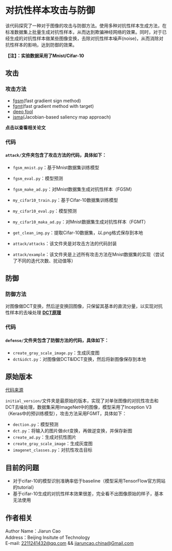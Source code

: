 # 对抗性样本攻击与防御

该代码探究了一种对于图像的攻击与防御方法。使用多种对抗性样本生成方法，在标准数据集上批量生成对抗性样本，从而达到欺骗神经网络的效果。同时，对于已经生成的对抗性样本做某些图像变换，去除对抗性样本噪声(noise)，从而消除对抗性样本的影响，达到防御的效果。  

**【注】：实验数据采用了Mnist/Cifar-10**  



## 攻击

### 攻击方法
* [fgsm](https://arxiv.org/abs/1412.6572)(fast gradient sign method)
* [fgmt](https://arxiv.org/pdf/1607.02533.pdf)(fast gradient method with target)
* [deeo fool](https://arxiv.org/abs/1511.04599)
* [jsma](https://arxiv.org/abs/1511.07528)(Jacobian-based saliency map approach)

**点击以查看相关论文**

### 代码
#### `attack/`文件夹包含了攻击方法的代码，具体如下：
* `fgsm_mnist.py`：基于Mnist数据集训练模型
* `fgsm_eval.py`：模型预测
* `fgsm_make_ad.py`：对Mnist数据集生成对抗性样本（FGSM）
* `my_cifar10_train.py`：基于Cifar-10数据集训练模型
* `my_cifar10_eval.py`：模型预测
* `my_cifar10_maka_ad.py`：对Mnist数据集生成对抗性样本（FGMT）
* `get_clean_img.py`：提取Cifar-10数据集，以.png格式保存到本地

* `attack/attacks`：该文件夹是对攻击方法的代码封装
* `attack/example`：该文件夹是上述所有攻击方法在Mnist数据集的实现（尝试了不同的迭代次数、扰动值等）  



## 防御

### 防御方法
对图像做DCT变换，然后逆变换回图像，只保留其基本的直流分量，以实现对抗性样本的去噪处理
**[DCT原理](https://en.wikipedia.org/wiki/Discrete_cosine_transform)**

### 代码
#### `defense/`文件夹包含了防御方法的代码，具体如下：
* `create_gray_scale_image.py`：生成灰度图
* `dct&idct.py`：对图像做DCT&IDCT变换，然后将新图像保存到本地  



## 原始版本
[代码来源](https://mp.weixin.qq.com/s/jgeCqz1VwY92BfTLFahu1Q)  

`initial_version/`文件夹是最原始的版本，实现了对单张图像的对抗性攻击和DCT去噪处理，数据集采用ImageNet中的图像，模型采用了Inception V3（Keras中的预训练模型），攻击方法采用FGMT，具体如下：
* `dection.py`：模型预测
* `dct.py`：将输入的图片做dct变换，再做逆变换，并保存新图  
* `create_ad.py`：生成对抗性图片 
* `create_gray_scale_image`：生成灰度图
* `imagenet_classes.py`：对抗性攻击目标  


 



## 目前的问题
* 对于cifar-10的模型识别准确率低于baseline（模型采用TensorFlow官方网站的tutorial）
* 基于cifar-10生成的对抗性样本效果很差，完全看不出图像原始的样子，基本无法使用

## 作者相关
Author Name：Jiarun Cao  
Address：Beijing Insitute of Technology  
E-mail: 2211241432@qq.com && jiaruncao.china@Gmail.com



